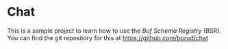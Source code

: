 # Chat

This is a sample project to learn how to use the *Buf Schema Registry* (BSR).  You can find the git repository for this at <https://github.com/borud/chat>
